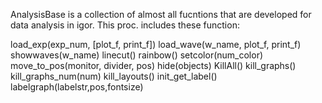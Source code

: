 AnalysisBase is a collection of almost all fucntions that are developed for data analysis in igor.
This proc. includes these function:

load_exp(exp_num, [plot_f, print_f])
load_wave(w_name, plot_f, print_f)
showwaves(w_name)
linecut()
rainbow()
setcolor(num_color)
move_to_pos(monitor, divider, pos)
hide(objects)
KillAll()
kill_graphs()
kill_graphs_num(num)
kill_layouts()
init_get_label()
labelgraph(labelstr,pos,fontsize)

